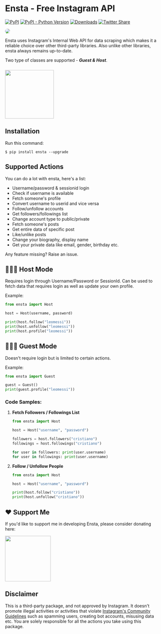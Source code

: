 # Ensta - Free Instagram API
[![PyPI](https://img.shields.io/pypi/v/ensta)](https://pypi.org/project/ensta)
[![PyPI - Python Version](https://img.shields.io/pypi/pyversions/ensta)]()
[![Downloads](https://static.pepy.tech/badge/ensta)](https://pepy.tech/project/ensta)
[![Twitter Share](https://img.shields.io/twitter/url?style=social&url=https%3A%2F%2Fgithub.com%2Fdiezo%2Fensta)](https://twitter.com/intent/tweet?text=Wow:&url=https%3A%2F%2Fgithub.com%2Fdiezo%2Fensta)

<img style="border-radius: 10px" src="https://raw.githubusercontent.com/diezo/Ensta/master/assets/logo.png"/>

Ensta uses Instagram's Internal Web API for data scraping which makes it a reliable choice over other third-party libraries. Also unlike other libraries, ensta always remains up-to-date.

Two type of classes are supported - ***Guest & Host***.

[<img style="margin-top: 10px" src="https://www.buymeacoffee.com/assets/img/guidelines/download-assets-sm-1.svg" width="160"/>](https://buymeacoffee.com/diezo)

## Installation
Run this command:
```shell
$ pip install ensta --upgrade
```

## Supported Actions
You can do a lot with ensta, here's a list:

- Username/password & sessionid login
- Check if username is available
- Fetch someone's profile
- Convert username to userid and vice versa
- Follow/unfollow accounts
- Get followers/followings list
- Change account type to public/private
- Fetch someone's posts
- Get entire data of specific post
- Like/unlike posts
- Change your biography, display name
- Get your private data like email, gender, birthday etc.

Any feature missing? Raise an issue.

## 🧔🏻‍♂️ Host Mode
Requires login through Username/Password or SessionId. Can be used to fetch data that requires login as well as update your own profile.

Example:

```python
from ensta import Host

host = Host(username, password)

print(host.follow("leomessi"))
print(host.unfollow("leomessi"))
print(host.profile("leomessi"))
```

## 🧔🏻‍♂️ Guest Mode
Doesn't require login but is limited to certain actions.

Example:

```python
from ensta import Guest

guest = Guest()
print(guest.profile("leomessi"))
```

### Code Samples:
1. **Fetch Followers / Followings List**
    ```python
    from ensta import Host

    host = Host("username", "password")
   
    followers = host.followers("cristiano")
    followings = host.followings("cristiano")

    for user in followers: print(user.username)
    for user in followings: print(user.username)
    ```

3. **Follow / Unfollow People**
    ```python
    from ensta import Host
    
    host = Host("username", "password")
   
    print(host.follow("cristiano"))
    print(host.unfollow("cristiano"))
    ```

## ❤️ Support Me
If you'd like to support me in developing Ensta, please consider donating here: 

[<img src="https://www.buymeacoffee.com/assets/img/guidelines/download-assets-sm-1.svg" width="150"/>](https://buymeacoffee.com/diezo)

## Disclaimer
This is a third-party package, and not approved by Instagram. It doesn't promote illegal activities or activities that violate [Instagram's Community Guidelines](https://help.instagram.com/477434105621119/) such as spamming users, creating bot accounts, misusing data etc. You are solely responsible for all the actions you take using this package.
